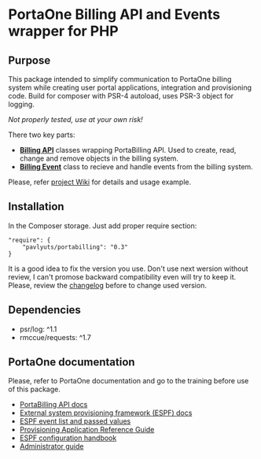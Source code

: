 # PortaOne Billing API and Events wrapper for PHP

## Purpose

This package intended to simplify communication to PortaOne billing system while creating user portal applications, integration and provisioning code. Build for composer with PSR-4 autoload, uses PSR-3 object for logging.

*Not properly tested, use at your own risk!*

There two key parts:
- **[Billing API](https://github.com/pavlyuts/portabilling/wiki/Billing-API)** classes wrapping PortaBilling API. Used to create, read, change and remove objects in the billing system.
- **[Billing Event](https://github.com/pavlyuts/portabilling/wiki/Billing-Event)** class to recieve and handle events from the billing system. 

Please, refer [project Wiki](https://github.com/pavlyuts/portabilling/wiki) for details and usage example.

## Installation
In the Composer storage. Just add proper require section:

    "require": {
        "pavlyuts/portabilling": "0.3"
    }
It is a good idea to fix the version you use. Don't use next wersion without review, I can't promose backward compatibility even will try to keep it. Please, review the [changelog](https://github.com/pavlyuts/portabilling/blob/master/CHANGELOG.md) before to change used version.

## Dependencies
- psr/log: ^1.1
- rmccue/requests: ^1.7

## PortaOne documentation
Please, refer to PortaOne documentation and go to the training before use of this package.
- [PortaBilling API docs](https://www.portaone.com/docs/PortaBilling_API.html)
- [External system provisioning framework (ESPF) docs](https://www.portaone.com/docs/PortaSwitch_Interfaces.pdf#page=45)
- [ESPF event list and passed values](https://www.portaone.com/docs/PortaSwitch_Interfaces.pdf#page=55)
- [Provisioning Application Reference Guide](https://www.portaone.com/docs/Provisioning_Application_Guide.pdf)
- [ESPF configuration handbook](https://www.portaone.com/handbook/index.htm#t=External_System_Provisioning%2FESPF_Configuration%2FESPF_Configuration.htm)
- [Administrator guide](https://www.portaone.com/docs/PortaBilling_Admin_Guide.pdf)
